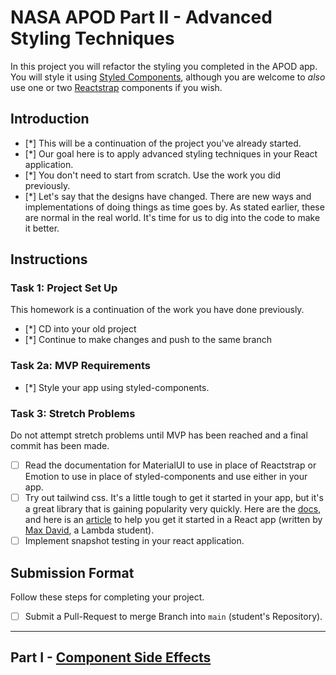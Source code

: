 
# NASA APOD Part II - Advanced Styling Techniques

In this project you will refactor the styling you completed in the APOD app. You will style it using [Styled Components](https://github.com/LambdaSchool/nasa-photo-of-the-day.git), although you are welcome to _also_ use one or two [Reactstrap](https://reactstrap.github.io/) components if you wish.

## Introduction

- [*] This will be a continuation of the project you've already started.
- [*] Our goal here is to apply advanced styling techniques in your React application.
- [*] You don't need to start from scratch. Use the work you did previously.
- [*] Let's say that the designs have changed. There are new ways and implementations of doing things as time goes by. As stated earlier, these are normal in the real world. It's time for us to dig into the code to make it better.

## Instructions

### Task 1: Project Set Up

This homework is a continuation of the work you have done previously.

- [*] CD into your old project
- [*] Continue to make changes and push to the same branch

### Task 2a: MVP Requirements

- [*] Style your app using styled-components.

### Task 3: Stretch Problems

Do not attempt stretch problems until MVP has been reached and a final commit has been made.

- [ ] Read the documentation for MaterialUI to use in place of Reactstrap or Emotion to use in place of styled-components and use either in your app.
- [ ] Try out tailwind css. It's a little tough to get it started in your app, but it's a great library that is gaining popularity very quickly. Here are the [docs](https://tailwindcss.com/), and here is an [article](https://medium.com/@pipecork/using-tailwind-in-react-quickstart-4b06c10317b5) to help you get it started in a React app (written by [Max David](https://medium.com/@pipecork), a Lambda student).
- [ ] Implement snapshot testing in your react application.

## Submission Format

Follow these steps for completing your project.

- [ ] Submit a Pull-Request to merge Branch into `main` (student's Repository).

-----

## Part I - [Component Side Effects](README.md)
